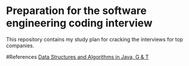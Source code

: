 # Preparation for the software engineering coding interview
This repository contains my study plan for cracking the interviews for top companies.

#References
<a href="https://www.amazon.com/Data-Structures-Algorithms-Michael-Goodrich/dp/1118771338/ref=pd_lpo_sbs_14_img_2/135-5365904-5935051?_encoding=UTF8&psc=1&refRID=D17Q8JEG00X3GCTB5RZS&dpID=61cFhkf7NCL&preST=_SX258_BO1,204,203,200_QL70_&dpSrc=detail">Data Structures and Algorithms in Java, G & T</a>